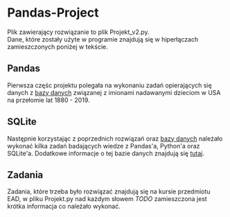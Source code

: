 # Pandas-Project  
Plik zawierający rozwiązanie to plik Projekt_v2.py.  
Dane, które zostały użyte w programie znajdują się w hiperłączach zamieszczonych poniżej w tekście.  
## **Pandas** 
  
Pierwsza częśc projektu polegała na wykonaniu zadań opierających się danych z [bazy danych](https://www.ssa.gov/oact/babynames/names.zip) związanej z imionami nadawanymi dzieciom w USA na przełomie lat 1880 - 2019.
  
## **SQLite**  
  
Następnie korzystając z poprzednich rozwiązań oraz [bazy danych](http://jug.put.poznan.pl/lab-ead/_resources/lab_04/USA_ltper_1x1.sqlite) należało wykonać kilka zadań badających wiedze z Pandas'a, Python'a oraz SQLite'a. Dodatkowe informacje o tej bazie danych znajdują się [tutaj](https://www.mortality.org/Public/ExplanatoryNotes.php).  
  
## **Zadania**  
  
Zadania, które trzeba było rozwiązać znajdują się na kursie przedmiotu EAD, w pliku Projekt.py nad każdym słowem *TODO* zamieszczona jest krótka informacja co należało wykonać.

